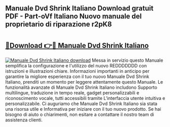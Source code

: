 ## Manuale Dvd Shrink Italiano Download gratuit PDF - Part-oVf Italiano Nuovo manuale del proprietario di riparazione r2pK8

# <h2><a href="http://dfflx5b.blite.top/?on=Manuale+Dvd+Shrink+Italiano">🔗Download 👉🔴 Manuale Dvd Shrink Italiano</a></h2>

[![Manuale Dvd Shrink Italiano download](https://i.imgur.com/lujVjoI.png)](http://dfflx5b.blite.top/?on=Manuale+Dvd+Shrink+Italiano)
Messa in servizio questo Manuale semplifica la configurazione e l'utilizzo del nuovo REDDDDDDD con istruzioni e illustrazioni chiare. Informazioni importanti in anticipo per garantire la migliore esperienza con il tuo nuovo Manuale Dvd Shrink Italiano, prenditi un momento per leggere attentamente questo Manuale. Le funzionalità avanzate di Manuale Dvd Shrink Italiano includono Supporto multilingue, traduzione in tempo reale, gadget personalizzabili e riconoscimento vocale, tutti accessibili tramite L'interfaccia utente intuitiva e personalizzabile. Ci auguriamo che Manuale Dvd Shrink Italiano sia stata una risorsa utile e Informativa per iniziare con il tuo nuovo prodotto. Se hai bisogno di aiuto o chiarimenti, non esitare a contattare il nostro team di assistenza clienti.
